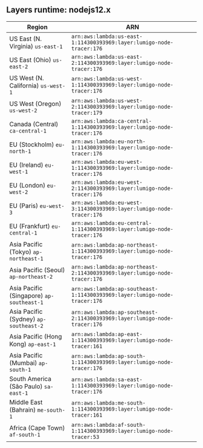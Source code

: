 Layers runtime: nodejs12.x
----
| Region | ARN |
| --- | --- |
|US East (N. Virginia)  `us-east-1`|`arn:aws:lambda:us-east-1:114300393969:layer:lumigo-node-tracer:176`|
|US East (Ohio)  `us-east-2`|`arn:aws:lambda:us-east-2:114300393969:layer:lumigo-node-tracer:176`|
|US West (N. California)  `us-west-1`|`arn:aws:lambda:us-west-1:114300393969:layer:lumigo-node-tracer:176`|
|US West (Oregon)  `us-west-2`|`arn:aws:lambda:us-west-2:114300393969:layer:lumigo-node-tracer:179`|
|Canada (Central)  `ca-central-1`|`arn:aws:lambda:ca-central-1:114300393969:layer:lumigo-node-tracer:176`|
|EU (Stockholm)  `eu-north-1`|`arn:aws:lambda:eu-north-1:114300393969:layer:lumigo-node-tracer:176`|
|EU (Ireland)  `eu-west-1`|`arn:aws:lambda:eu-west-1:114300393969:layer:lumigo-node-tracer:176`|
|EU (London)  `eu-west-2`|`arn:aws:lambda:eu-west-2:114300393969:layer:lumigo-node-tracer:176`|
|EU (Paris)  `eu-west-3`|`arn:aws:lambda:eu-west-3:114300393969:layer:lumigo-node-tracer:176`|
|EU (Frankfurt)  `eu-central-1`|`arn:aws:lambda:eu-central-1:114300393969:layer:lumigo-node-tracer:176`|
|Asia Pacific (Tokyo)  `ap-northeast-1`|`arn:aws:lambda:ap-northeast-1:114300393969:layer:lumigo-node-tracer:176`|
|Asia Pacific (Seoul)  `ap-northeast-2`|`arn:aws:lambda:ap-northeast-2:114300393969:layer:lumigo-node-tracer:176`|
|Asia Pacific (Singapore)  `ap-southeast-1`|`arn:aws:lambda:ap-southeast-1:114300393969:layer:lumigo-node-tracer:176`|
|Asia Pacific (Sydney)  `ap-southeast-2`|`arn:aws:lambda:ap-southeast-2:114300393969:layer:lumigo-node-tracer:176`|
|Asia Pacific (Hong Kong)  `ap-east-1`|`arn:aws:lambda:ap-east-1:114300393969:layer:lumigo-node-tracer:161`|
|Asia Pacific (Mumbai)  `ap-south-1`|`arn:aws:lambda:ap-south-1:114300393969:layer:lumigo-node-tracer:176`|
|South America (São Paulo)  `sa-east-1`|`arn:aws:lambda:sa-east-1:114300393969:layer:lumigo-node-tracer:176`|
|Middle East (Bahrain)  `me-south-1`|`arn:aws:lambda:me-south-1:114300393969:layer:lumigo-node-tracer:161`|
|Africa (Cape Town)  `af-south-1`|`arn:aws:lambda:af-south-1:114300393969:layer:lumigo-node-tracer:53`|
